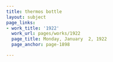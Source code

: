 ```yaml
---
title: thermos bottle
layout: subject
page_links:
- work_title: '1922'
  work_url: pages/works/1922
  page_title: Monday, January  2, 1922
  page_anchor: page-1898

---
```

